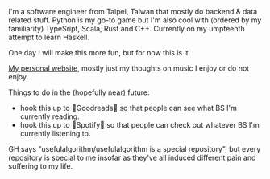 I'm a software engineer from Taipei, Taiwan that mostly do backend & data related stuff. Python is my go-to game but I'm also cool with (ordered by my familiarity) TypeSript, Scala, Rust and C++. Currently on my umpteenth attempt to learn Haskell.

One day I will make this more fun, but for now this is it.

[My personal website](https://usefulalgorithm.github.io/), mostly just my thoughts on music I enjoy or do not enjoy.

Things to do in the (hopefully near) future:
- hook this up to 💩Goodreads💩 so that people can see what BS I'm currently reading. 
- hook this up to 💩Spotify💩 so that people can check out whatever BS I'm currently listening to.

GH says "usefulalgorithm/usefulalgorithm is a special repository", but every repository is special to me insofar as they've all induced different pain and suffering to my life.
